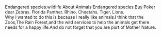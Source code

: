  Endangered species.wildlife
About 	Animals 
Endangered species	Buy
                          Poker dear
                        Zebras.   Florida Panther.   Rhino.
                    Cheetahs.  Tiger.                    Lions.                
Why I wanted to do this is because I really like animals.I think that the Zoos,The Rain  Forest,and the wild services to help the animals get there needs for a happy life.And do not forget that you are port of Mother Nature.
                             
